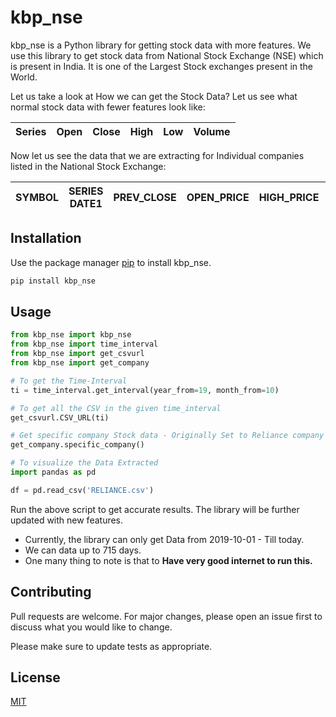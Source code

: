 # kbp_nse

kbp_nse is a Python library for getting stock data with more features. We use this library to get stock data from National Stock Exchange (NSE) which is present in India. It is one of the Largest Stock exchanges present in the World.

Let us take a look at How we can get the Stock Data? Let us see what normal stock data with fewer features look like:

| Series | Open | Close | High | Low | Volume |
|------|------|-------|------|-----|--------|

Now let us see the data that we are extracting for Individual companies listed in the National Stock Exchange:


| SYMBOL | SERIES	DATE1 | PREV_CLOSE | OPEN_PRICE | HIGH_PRICE | LOW_PRICE | LAST_PRICE | CLOSE_PRICE | AVG_PRICE | TTL_TRD_QNTY | TURNOVER_LACS | NO_OF_TRADES | DELIV_QTY | DELIV_PER |
|------|------|-------|------|-----|--------|------|------|-------|------|-----|--------| ------ | ------ |

## Installation

Use the package manager [pip](https://pip.pypa.io/en/stable/) to install kbp_nse.

```bash
pip install kbp_nse
```

## Usage

```python
from kbp_nse import kbp_nse
from kbp_nse import time_interval
from kbp_nse import get_csvurl
from kbp_nse import get_company

# To get the Time-Interval
ti = time_interval.get_interval(year_from=19, month_from=10)

# To get all the CSV in the given time_interval
get_csvurl.CSV_URL(ti)

# Get specific company Stock data - Originally Set to Reliance company
get_company.specific_company()

# To visualize the Data Extracted
import pandas as pd

df = pd.read_csv('RELIANCE.csv')
```

Run the above script to get accurate results. The library will be further updated with new features. 

- Currently, the library can only get Data from 2019-10-01 - Till today.
- We can data up to 715 days.
- One many thing to note is that to **Have very good internet to run this.**

## Contributing
Pull requests are welcome. For major changes, please open an issue first to discuss what you would like to change.

Please make sure to update tests as appropriate.

## License
[MIT](https://choosealicense.com/licenses/mit/)
